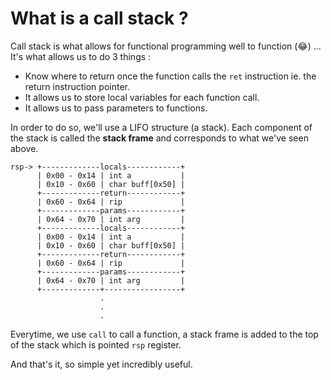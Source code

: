 # What is a call stack ?

Call stack is what allows for functional programming well to function (😂) ...
It's what allows us to do 3 things :
- Know where to return once the function calls the `ret` instruction ie. the return instruction pointer.
- It allows us to store local variables for each function call.
- It allows us to pass parameters to functions.

In order to do so, we'll use a LIFO structure (a stack). Each component of the stack is called the **stack frame** and corresponds to what we've seen above.
```text
rsp-> +-------------locals------------+
      | 0x00 - 0x14 | int a           |
      | 0x10 - 0x60 | char buff[0x50] |
      +-------------return------------+
      | 0x60 - 0x64 | rip             |
      +-------------params------------+
      | 0x64 - 0x70 | int arg         |
      +-------------locals------------+
      | 0x00 - 0x14 | int a           |
      | 0x10 - 0x60 | char buff[0x50] |
      +-------------return------------+
      | 0x60 - 0x64 | rip             |
      +-------------params------------+
      | 0x64 - 0x70 | int arg         |
      +-------------+-----------------+
                    .
                    .
                    .
```

Everytime, we use `call` to call a function, a stack frame is added to the top of the stack which is pointed `rsp` register.

And that's it, so simple yet incredibly useful.
